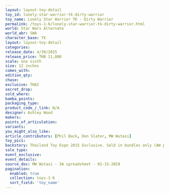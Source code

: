 ```yaml
---
layout: layout-toy-detail 
toy_id: lonely-star-warrior-tk-dirty-warrior
toy_name: Lonely Star Warrior TK - Dirty Warrior
permalink: /toys-1-6/lonely-star-warrior-tk-dirty-warrior.html
world: Star Wars Alternate
world_abr: SWA
character_base: TK
layout: layout-toy-detail
categories: 
release_date: 4/30/2015
release_price: THB 11,000
scale: one sixth
size: 12 inches
comes_with: 
edition_qty: 
chase: 
exclusive: THAI
secret_drop: 
sold_where: 
bamba_points: 
packaging_type: 
product_code_/_link: N/A
designer: Ashley Wood
makers: 
points_of_articulation: 
variants: 
you_might_also_like: 
article_contributors: [Phil Back, Don Slater, MW Wutasi]
toy_pics: 
backstory: Thailand Toy Expo 2015 Exclusive. Sold in bundles only (AW poster + Lonely Star Warrior TK Clean & Dirty White versions)
sale_type: 
event_exclusive: 
event_details: 
source_doc: MW Wutasi - 3A spreadsheet - 01-15-2019
pagination: 
  enabled: true
  collection: toys-1-6
  sort_field: 'toy_name'
---
```

